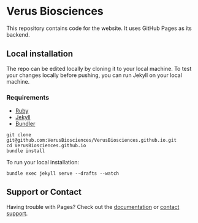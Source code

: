 # Verus Biosciences

This repository contains code for the website.
It uses GitHub Pages as its backend.

## Local installation

The repo can be edited locally by cloning it to your local machine.
To test your changes locally before pushing, you can run Jekyll on your local machine.

### Requirements

* [Ruby](https://www.ruby-lang.org/en/)
* [Jekyll](https://jekyllrb.com/)
* [Bundler](https://bundler.io/)

```shell
git clone git@github.com:VerusBiosciences/VerusBiosciences.github.io.git
cd VerusBiosciences.github.io
bundle install
```

To run your local installation:

```shell
bundle exec jekyll serve --drafts --watch
```

## Support or Contact

Having trouble with Pages? Check out the [documentation](https://help.github.com/categories/github-pages-basics/) or [contact support](https://github.com/contact).
